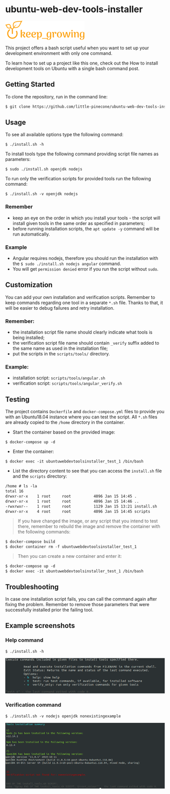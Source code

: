 # ubuntu-web-dev-tools-installer

![keep growing logo](readme-images/logo_250x60.png)

This project offers a bash script useful when you want to set up your development environment with only one command.

To learn how to set up a project like this one, check out the How to install development tools on Ubuntu with a single bash command post.

## Getting Started

To clone the repository, run in the command line:
```bash
$ git clone https://github.com/little-pinecone/ubuntu-web-dev-tools-installer.git
```

## Usage

To see all available options type the following command:
```
$ ./install.sh -h
```

To install tools type the following command providing script file names as parameters:
```
$ sudo ./install.sh openjdk nodejs
```

To run only the verification scripts for provided tools run the following command:
```
$ ./install.sh -v openjdk nodejs
```

### Remember

* keep an eye on the order in which you install your tools - the script will install given tools in the same order as specified in parameters;
* before running installation scripts, the `apt update -y` command will be run automatically.

### Example

* Angular requires nodejs, therefore you should run the installation with the `$ sudo ./install.sh nodejs angular` command.
* You will get `permission denied` error if you run the script without `sudo`.

## Customization

You can add your own installation and verification scripts. Remember to keep commands regarding one tool in a separate `*.sh` file. Thanks to that, it will be easier to debug failures and retry installation.

### Remember:

* the installation script file name should clearly indicate what tools is being installed;
* the verification script file name should contain `_verify` suffix added to the same name as used in the installation file;
* put the scripts in the `scripts/tools/` directory.

### Example:

* installation script: `scripts/tools/angular.sh`
* verification script: `scripts/tools/angular_verify.sh` 

## Testing

The project contains `Dockerfile` and `docker-compose.yml` files to provide you with an Ubuntu18.04 instance where you can test the script. All `*.sh` files are already copied to the `/home` directory in the container.

* Start the container based on the provided image:
```
$ docker-compose up -d
```

* Enter the container:
```
$ docker exec -it ubuntuwebdevtoolsinstaller_test_1 /bin/bash
```

* List the directory content to see that you can access the `install.sh` file and the `scripts` directory:
```
/home # ls -la
total 16
drwxr-xr-x    1 root     root          4096 Jan 15 14:45 .
drwxr-xr-x    1 root     root          4096 Jan 15 14:46 ..
-rwxrwxr--    1 root     root          1129 Jan 15 13:21 install.sh
drwxr-xr-x    4 root     root          4096 Jan 15 14:45 scripts
```

> If you have changed the image, or any script that you intend to test there, remember to rebuild the image and remove the container with the following commands:
```
$ docker-compose build
$ docker container rm -f ubuntuwebdevtoolsinstaller_test_1
```
> Then you can create a new container and enter it:
```
$ docker-compose up -d
$ docker exec -it ubuntuwebdevtoolsinstaller_test_1 /bin/bash
```

## Troubleshooting

In case one installation script fails, you can call the command again after fixing the problem. Remember to remove those parameters that were successfully installed prior the failing tool.

## Example screenshots

### Help command

```
$ ./install.sh -h
```

![keep growing logo](readme-images/installer-help-screenshot.png)

### Verification command

```
$ ./install.sh -v nodejs openjdk nonexistingexample
```

![keep growing logo](readme-images/installer-verification-screenshot.png)


